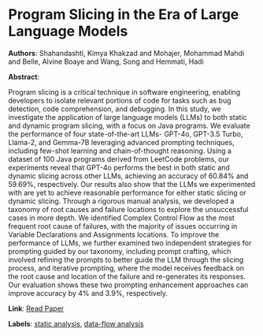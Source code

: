 # Program Slicing in the Era of Large Language Models

**Authors**: Shahandashti, Kimya Khakzad and Mohajer, Mohammad Mahdi and Belle, Alvine Boaye and Wang, Song and Hemmati, Hadi

**Abstract**:

Program slicing is a critical technique in software engineering, enabling developers to isolate relevant portions of code for tasks such as bug detection, code comprehension, and debugging. In this study, we investigate the application of large language models (LLMs) to both static and dynamic program slicing, with a focus on Java programs. We evaluate the performance of four state-of-the-art LLMs- GPT-4o, GPT-3.5 Turbo, Llama-2, and Gemma-7B leveraging advanced prompting techniques, including few-shot learning and chain-of-thought reasoning. Using a dataset of 100 Java programs derived from LeetCode problems, our experiments reveal that GPT-4o performs the best in both static and dynamic slicing across other LLMs, achieving an accuracy of 60.84% and 59.69%, respectively. Our results also show that the LLMs we experimented with are yet to achieve reasonable performance for either static slicing or dynamic slicing. Through a rigorous manual analysis, we developed a taxonomy of root causes and failure locations to explore the unsuccessful cases in more depth. We identified Complex Control Flow as the most frequent root cause of failures, with the majority of issues occurring in Variable Declarations and Assignments locations. To improve the performance of LLMs, we further examined two independent strategies for prompting guided by our taxonomy, including prompt crafting, which involved refining the prompts to better guide the LLM through the slicing process, and iterative prompting, where the model receives feedback on the root cause and location of the failure and re-generates its responses. Our evaluation shows these two prompting enhancement approaches can improve accuracy by 4% and 3.9%, respectively.

**Link**: [Read Paper](https://arxiv.org/pdf/2409.12369)

**Labels**: [static analysis](../../labels/static_analysis.md), [data-flow analysis](../../labels/data-flow_analysis.md)
